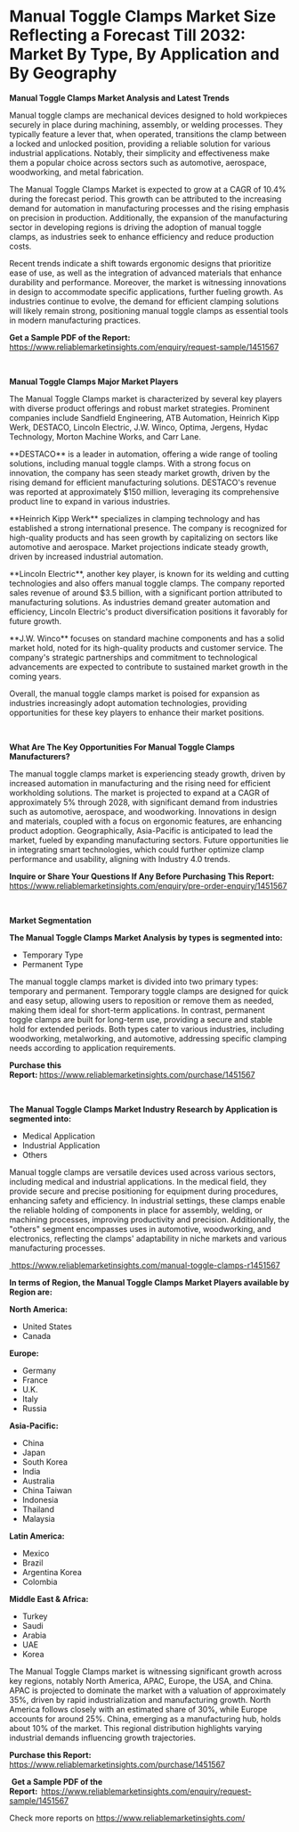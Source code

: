 <p><h1>Manual Toggle Clamps Market Size Reflecting a Forecast Till 2032: Market By Type, By Application and By Geography</h1></p><p><strong>Manual Toggle Clamps Market Analysis and Latest Trends</strong></p>
<p><p>Manual toggle clamps are mechanical devices designed to hold workpieces securely in place during machining, assembly, or welding processes. They typically feature a lever that, when operated, transitions the clamp between a locked and unlocked position, providing a reliable solution for various industrial applications. Notably, their simplicity and effectiveness make them a popular choice across sectors such as automotive, aerospace, woodworking, and metal fabrication.</p><p>The Manual Toggle Clamps Market is expected to grow at a CAGR of 10.4% during the forecast period. This growth can be attributed to the increasing demand for automation in manufacturing processes and the rising emphasis on precision in production. Additionally, the expansion of the manufacturing sector in developing regions is driving the adoption of manual toggle clamps, as industries seek to enhance efficiency and reduce production costs.</p><p>Recent trends indicate a shift towards ergonomic designs that prioritize ease of use, as well as the integration of advanced materials that enhance durability and performance. Moreover, the market is witnessing innovations in design to accommodate specific applications, further fueling growth. As industries continue to evolve, the demand for efficient clamping solutions will likely remain strong, positioning manual toggle clamps as essential tools in modern manufacturing practices.</p></p>
<p><strong>Get a Sample PDF of the Report:&nbsp;</strong> <a href="https://www.reliablemarketinsights.com/enquiry/request-sample/1451567?utm_campaign=2117&utm_medium=2&utm_source=Github&utm_content=ia&utm_term=09042025&utm_id=manual-toggle-clamps">https://www.reliablemarketinsights.com/enquiry/request-sample/1451567</a></p>
<p>&nbsp;</p>
<p><strong>Manual Toggle Clamps Major Market Players</strong></p>
<p><p>The Manual Toggle Clamps market is characterized by several key players with diverse product offerings and robust market strategies. Prominent companies include Sandfield Engineering, ATB Automation, Heinrich Kipp Werk, DESTACO, Lincoln Electric, J.W. Winco, Optima, Jergens, Hydac Technology, Morton Machine Works, and Carr Lane. </p><p>**DESTACO** is a leader in automation, offering a wide range of tooling solutions, including manual toggle clamps. With a strong focus on innovation, the company has seen steady market growth, driven by the rising demand for efficient manufacturing solutions. DESTACO's revenue was reported at approximately $150 million, leveraging its comprehensive product line to expand in various industries.</p><p>**Heinrich Kipp Werk** specializes in clamping technology and has established a strong international presence. The company is recognized for high-quality products and has seen growth by capitalizing on sectors like automotive and aerospace. Market projections indicate steady growth, driven by increased industrial automation.</p><p>**Lincoln Electric**, another key player, is known for its welding and cutting technologies and also offers manual toggle clamps. The company reported sales revenue of around $3.5 billion, with a significant portion attributed to manufacturing solutions. As industries demand greater automation and efficiency, Lincoln Electric's product diversification positions it favorably for future growth.</p><p>**J.W. Winco** focuses on standard machine components and has a solid market hold, noted for its high-quality products and customer service. The company's strategic partnerships and commitment to technological advancements are expected to contribute to sustained market growth in the coming years.</p><p>Overall, the manual toggle clamps market is poised for expansion as industries increasingly adopt automation technologies, providing opportunities for these key players to enhance their market positions.</p></p>
<p>&nbsp;</p>
<p><strong>What Are The Key Opportunities For Manual Toggle Clamps Manufacturers?</strong></p>
<p><p>The manual toggle clamps market is experiencing steady growth, driven by increased automation in manufacturing and the rising need for efficient workholding solutions. The market is projected to expand at a CAGR of approximately 5% through 2028, with significant demand from industries such as automotive, aerospace, and woodworking. Innovations in design and materials, coupled with a focus on ergonomic features, are enhancing product adoption. Geographically, Asia-Pacific is anticipated to lead the market, fueled by expanding manufacturing sectors. Future opportunities lie in integrating smart technologies, which could further optimize clamp performance and usability, aligning with Industry 4.0 trends.</p></p>
<p><strong>Inquire or Share Your Questions If Any Before Purchasing This Report:</strong> <a href="https://www.reliablemarketinsights.com/enquiry/pre-order-enquiry/1451567?utm_campaign=2117&utm_medium=2&utm_source=Github&utm_content=ia&utm_term=09042025&utm_id=manual-toggle-clamps">https://www.reliablemarketinsights.com/enquiry/pre-order-enquiry/1451567</a></p>
<p>&nbsp;</p>
<p><strong>Market Segmentation</strong></p>
<p><strong>The Manual Toggle Clamps Market Analysis by types is segmented into:</strong></p>
<p><ul><li>Temporary Type</li><li>Permanent Type</li></ul></p>
<p><p>The manual toggle clamps market is divided into two primary types: temporary and permanent. Temporary toggle clamps are designed for quick and easy setup, allowing users to reposition or remove them as needed, making them ideal for short-term applications. In contrast, permanent toggle clamps are built for long-term use, providing a secure and stable hold for extended periods. Both types cater to various industries, including woodworking, metalworking, and automotive, addressing specific clamping needs according to application requirements.</p></p>
<p><strong>Purchase this Report:&nbsp;</strong><a href="https://www.reliablemarketinsights.com/purchase/1451567?utm_campaign=2117&utm_medium=2&utm_source=Github&utm_content=ia&utm_term=09042025&utm_id=manual-toggle-clamps">https://www.reliablemarketinsights.com/purchase/1451567</a></p>
<p>&nbsp;</p>
<p><strong>The Manual Toggle Clamps Market Industry Research by Application is segmented into:</strong></p>
<p><ul><li>Medical Application</li><li>Industrial Application</li><li>Others</li></ul></p>
<p><p>Manual toggle clamps are versatile devices used across various sectors, including medical and industrial applications. In the medical field, they provide secure and precise positioning for equipment during procedures, enhancing safety and efficiency. In industrial settings, these clamps enable the reliable holding of components in place for assembly, welding, or machining processes, improving productivity and precision. Additionally, the "others" segment encompasses uses in automotive, woodworking, and electronics, reflecting the clamps' adaptability in niche markets and various manufacturing processes.</p></p>
<p><a href="https://www.reliablemarketinsights.com/manual-toggle-clamps-r1451567?utm_campaign=2117&utm_medium=2&utm_source=Github&utm_content=ia&utm_term=09042025&utm_id=manual-toggle-clamps">&nbsp;https://www.reliablemarketinsights.com/manual-toggle-clamps-r1451567</a></p>
<p><strong>In terms of Region, the Manual Toggle Clamps Market Players available by Region are:</strong></p>
<p>
    <p> <strong> North America: </strong>
        <ul>
            <li>United States</li>
            <li>Canada</li>
        </ul>
        </p> 
    <p> <strong> Europe: </strong>
        <ul>
            <li>Germany</li>
            <li>France</li>
            <li>U.K.</li>
            <li>Italy</li>
            <li>Russia</li>
        </ul>
        </p> 
    <p> <strong> Asia-Pacific: </strong>
        <ul>
            <li>China</li>
            <li>Japan</li>
            <li>South Korea</li>
            <li>India</li>
            <li>Australia</li>
            <li>China Taiwan</li>
            <li>Indonesia</li>
            <li>Thailand</li>
            <li>Malaysia</li>
        </ul>
        </p> 
    <p> <strong> Latin America: </strong>
        <ul>
            <li>Mexico</li>
            <li>Brazil</li>
            <li>Argentina Korea</li>
            <li>Colombia</li>
        </ul>
        </p> 
    <p> <strong> Middle East & Africa: </strong>
        <ul>
            <li>Turkey</li>
            <li>Saudi</li>
            <li>Arabia</li>
            <li>UAE</li>
            <li>Korea</li>
        </ul>
    </p>
    </p>
<p><p>The Manual Toggle Clamps market is witnessing significant growth across key regions, notably North America, APAC, Europe, the USA, and China. APAC is projected to dominate the market with a valuation of approximately 35%, driven by rapid industrialization and manufacturing growth. North America follows closely with an estimated share of 30%, while Europe accounts for around 25%. China, emerging as a manufacturing hub, holds about 10% of the market. This regional distribution highlights varying industrial demands influencing growth trajectories.</p></p>
<p><strong>Purchase this Report: </strong><a href="https://www.reliablemarketinsights.com/purchase/1451567?utm_campaign=2117&utm_medium=2&utm_source=Github&utm_content=ia&utm_term=09042025&utm_id=manual-toggle-clamps">https://www.reliablemarketinsights.com/purchase/1451567</a></p>
<p>&nbsp;<strong>Get a Sample PDF of the Report:&nbsp;&nbsp;</strong><a href="https://www.reliablemarketinsights.com/enquiry/request-sample/1451567?utm_campaign=2117&utm_medium=2&utm_source=Github&utm_content=ia&utm_term=09042025&utm_id=manual-toggle-clamps">https://www.reliablemarketinsights.com/enquiry/request-sample/1451567</a></p>
<p><strong></strong></p>
<p>Check more reports on <a href="https://www.reliablemarketinsights.com/?utm_campaign=2117&utm_medium=2&utm_source=Github&utm_content=ia&utm_term=09042025&utm_id=manual-toggle-clamps">https://www.reliablemarketinsights.com/</a></p>